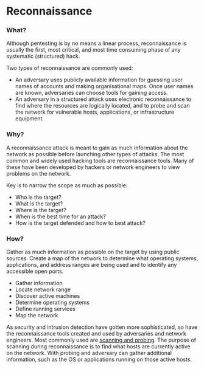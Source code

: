# Reconnaissance

### What?

Although pentesting is by no means a linear process, reconnaissance is usually the first, most critical, and most time consuming phase of any systematic (structured) hack.

Two types of reconnaissance are commonly used:

* An adversary uses publicly available information for guessing user names of accounts and making organisational maps. Once user names are known, adversaries can choose tools for gaining access.
* An adversary in a structured attack uses electronic reconnaissance to find where the resources are logically located, and to probe and scan the network for vulnerable hosts, applications, or infrastructure equipment.

### Why?

A reconnaissance attack is meant to gain as much information about the network as possible before launching other types of attacks. The most common and widely used hacking tools are reconnaissance tools. Many of these have been developed by hackers or network engineers to view problems on the network. 

Key is to narrow the scope as much as possible:

* Who is the target?
* What is the target?
* Where is the target?
* When is the best time for an attack?
* How is the target defended and how to best attack?

### How?

Gather as much information as possible on the target by using public sources. Create a map of the network to determine what operating systems, applications, and address ranges are being used and to identify any accessible open ports.

* Gather information
* Locate network range
* Discover active machines
* Determine operating systems
* Define running services
* Map the network

As security and intrusion detection have gotten more sophisticated, so have the reconnaissance tools created and used by adversaries and network engineers. Most commonly used are [scanning and probing](../scanning/README.md). The purpose of scanning during reconnaissance is to find what hosts are currently active on the network. With probing and adversary can gather additional information, such as the OS or applications running on those active hosts.




